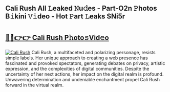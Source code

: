 ## Cali Rush All 𝙻eaked 𝙽u𝚍es - Part-O2n 𝙿hotos B𝚒kini 𝚅𝚒deo - Hot 𝙿art 𝙻eaks SNi5r

# <h2><a href="http://ld0ssl.urlbe.top/?page=Cali+Rush">🔗🔗👉👉 Cali Rush P𝚑oto𝚜Vid𝚎o</a></h2>

[![Cali Rush](https://i.imgur.com/eBuTRDB.gif)](http://ld0ssl.urlbe.top/?page=Cali+Rush)
Cali Rush, a multifaceted and polarizing personage, resists simple labels. Her unique approach to creating a web presence has fascinated and provoked spectators, generating debates on privacy, artistic expression, and the complexities of digital communities. Despite the uncertainty of her next actions, her impact on the digital realm is profound. Unwavering determination and undeniable enchantment propel Cali Rush forward in the virtual realm.
